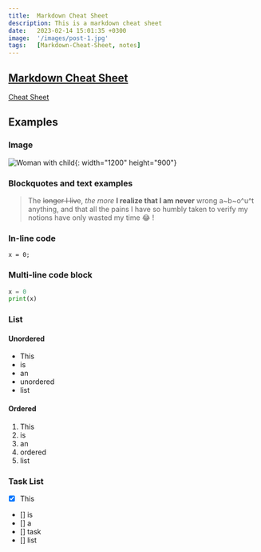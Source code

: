 ```yaml
---
title:  Markdown Cheat Sheet
description: This is a markdown cheat sheet
date:   2023-02-14 15:01:35 +0300
image:  '/images/post-1.jpg'
tags:   [Markdown-Cheat-Sheet, notes]
---
```




## [Markdown Cheat Sheet](https://www.markdownguide.org/cheat-sheet/)

[Cheat Sheet](https://www.markdownguide.org/cheat-sheet/)

## Examples

### Image

![Woman with child](/images/image-example-1.jpg){: width="1200" height="900"}

### Blockquotes and text examples

> The ~~longer I live~~, *the more* **I realize that I am never** wrong a~b~o^u^t anything, and that all the pains I have so humbly taken to verify my notions have only wasted my time :joy: \!

### In-line code

`x = 0;`

### Multi-line code block

```python
x = 0
print(x)
```

### List

#### Unordered

- This
- is
- an
- unordered
- list

#### Ordered

1. This
1. is
1. an
1. ordered
1. list


### Task List

- [x] This
- [] is
- [] a
- [] task
- [] list
